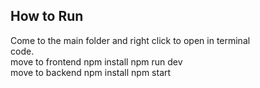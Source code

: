 ## How to Run 
Come to the main folder and right click to open in terminal  
code.  
move to frontend npm install npm run dev  
move to backend npm install npm start  
